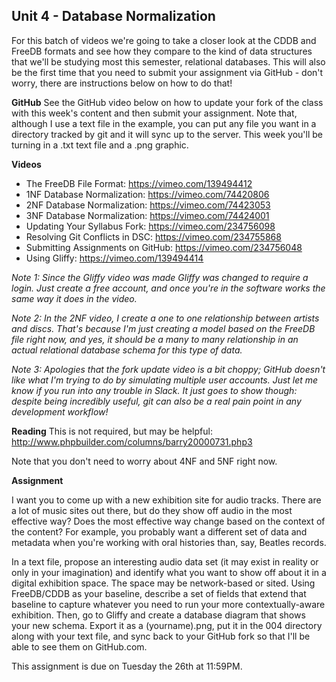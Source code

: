 ## Unit 4 - Database Normalization

For this batch of videos we're going to take a closer look at the CDDB and FreeDB formats and see how they compare to the kind of data structures that we'll be studying most this semester, relational databases. This will also be the first time that you need to submit your assignment via GitHub - don't worry, there are instructions below on how to do that!

**GitHub**
See the GitHub video below on how to update your fork of the class with this week's content and then submit your assignment. Note that, although I use a text file in the example, you can put any file you want in a directory tracked by git and it will sync up to the server. This week you'll be turning in a .txt text file and a .png graphic.

**Videos**

- The FreeDB File Format: <https://vimeo.com/139494412>
- 1NF Database Normalization: <https://vimeo.com/74420806>
- 2NF Database Normalization: <https://vimeo.com/74423053>
- 3NF Database Normalization: <https://vimeo.com/74424001>
- Updating Your Syllabus Fork: <https://vimeo.com/234756098>
- Resolving Git Conflicts in DSC: <https://vimeo.com/234755868>
- Submitting Assignments on GitHub: <https://vimeo.com/234756048>
- Using Gliffy: <https://vimeo.com/139494414> 

*Note 1: Since the Gliffy video was made Gliffy was changed to require a login. Just create a free account, and once you're in the software works the same way it does in the video.*

*Note 2: In the 2NF video, I create a one to one relationship between artists and discs. That's because I'm just creating a model based on the FreeDB file right now, and yes, it should be a many to many relationship in an actual relational database schema for this type of data.*

*Note 3: Apologies that the fork update video is a bit choppy; GitHub doesn't like what I'm trying to do by simulating multiple user accounts. Just let me know if you run into any trouble in Slack. It just goes to show though: despite being incredibly useful, git can also be a real pain point in any development workflow!*

**Reading**
This is not required, but may be helpful: <http://www.phpbuilder.com/columns/barry20000731.php3>

Note that you don't need to worry about 4NF and 5NF right now.

**Assignment**

I want you to come up with a new exhibition site for audio tracks. There are a lot of music sites out there, but do they show off audio in the most effective way? Does the most effective way change based on the context of the content? For example, you probably want a different set of data and metadata when you're working with oral histories than, say, Beatles records.

In a text file, propose an interesting audio data set (it may exist in reality or only in your imagination) and identify what you want to show off about it in a digital exhibition space. The space may be network-based or sited. Using FreeDB/CDDB as your baseline, describe a set of fields that extend that baseline to capture whatever you need to run your more contextually-aware exhibition. Then, go to Gliffy and create a database diagram that shows your new schema. Export it as a (yourname).png, put it in the 004 directory along with your text file, and sync back to your GitHub fork so that I'll be able to see them on GitHub.com.

This assignment is due on Tuesday the 26th at 11:59PM.